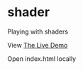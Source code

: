 # shader
Playing with shaders

View [The Live Demo](https://panchishin.github.io/shader/)

Open index.html locally
